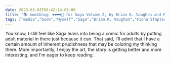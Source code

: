 ---date: 2023-03-03T08:42:14-05:00title: "📚 bookblog: ❤️❤️❤️❤️🖤 for Saga Volume 2, by Brian K. Vaughan and Fiona Staples"tags: ["media","book","Myself","Saga","Brian K. Vaughan","Fiona Staples","comics"]---You know, I still feel like Saga leans into being a comic for adults by putting adult material in there just because it can. That said, I'll admit that I have a certain amount of inherent prudishness that may be coloring my thinking there. More importantly, I enjoy the art, the story is getting better and more interesting, and I'm eager to keep reading.